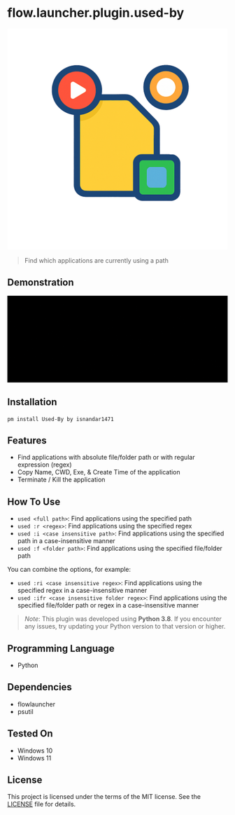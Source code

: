 # flow.launcher.plugin.used-by

![./assets/logo.png](./assets/logo.png)

> Find which applications are currently using a path

## Demonstration

![./assets/demo.gif](./assets/demo.gif)

## Installation

```shell
pm install Used-By by isnandar1471
```

## Features

- Find applications with absolute file/folder path or with regular expression (regex)
- Copy Name, CWD, Exe, & Create Time of the application
- Terminate / Kill the application

## How To Use

- `used <full path>`: Find applications using the specified path
- `used :r <regex>`: Find applications using the specified regex
- `used :i <case insensitive path>`: Find applications using the specified path in a case-insensitive manner
- `used :f <folder path>`: Find applications using the specified file/folder path

You can combine the options, for example:
- `used :ri <case insensitive regex>`: Find applications using the specified regex in a case-insensitive manner
- `used :ifr <case insensitive folder regex>`: Find applications using the specified file/folder path or regex in a case-insensitive manner

> *Note*: This plugin was developed using **Python 3.8**. If you encounter any issues, try updating your Python version to that version or higher.

## Programming Language

- Python

## Dependencies

- flowlauncher
- psutil

## Tested On

- Windows 10
- Windows 11

## License

This project is licensed under the terms of the MIT license. See the [LICENSE](./LICENSE) file for details.
